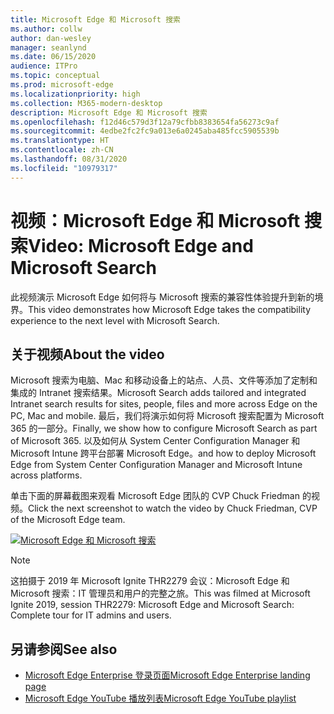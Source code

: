 ```yaml
---
title: Microsoft Edge 和 Microsoft 搜索
ms.author: collw
author: dan-wesley
manager: seanlynd
ms.date: 06/15/2020
audience: ITPro
ms.topic: conceptual
ms.prod: microsoft-edge
ms.localizationpriority: high
ms.collection: M365-modern-desktop
description: Microsoft Edge 和 Microsoft 搜索
ms.openlocfilehash: f12d46c579d3f12a79cfbb8383654fa56273c9af
ms.sourcegitcommit: 4edbe2fc2fc9a013e6a0245aba485fcc5905539b
ms.translationtype: HT
ms.contentlocale: zh-CN
ms.lasthandoff: 08/31/2020
ms.locfileid: "10979317"
---
```

# <span data-ttu-id="b0b0a-103">视频：Microsoft Edge 和 Microsoft 搜索</span><span class="sxs-lookup"><span data-stu-id="b0b0a-103">Video: Microsoft Edge and Microsoft Search</span></span>

<span data-ttu-id="b0b0a-104">此视频演示 Microsoft Edge 如何将与 Microsoft 搜索的兼容性体验提升到新的境界。</span><span class="sxs-lookup"><span data-stu-id="b0b0a-104">This video demonstrates how Microsoft Edge takes the compatibility experience to the next level with Microsoft Search.</span></span>

## <span data-ttu-id="b0b0a-105">关于视频</span><span class="sxs-lookup"><span data-stu-id="b0b0a-105">About the video</span></span>

<span data-ttu-id="b0b0a-106">Microsoft 搜索为电脑、Mac 和移动设备上的站点、人员、文件等添加了定制和集成的 Intranet 搜索结果。</span><span class="sxs-lookup"><span data-stu-id="b0b0a-106">Microsoft Search adds tailored and integrated Intranet search results for sites, people, files and more across Edge on the PC, Mac and mobile.</span></span> <span data-ttu-id="b0b0a-107">最后，我们将演示如何将 Microsoft 搜索配置为 Microsoft 365 的一部分。</span><span class="sxs-lookup"><span data-stu-id="b0b0a-107">Finally, we show how to configure Microsoft Search as part of Microsoft 365.</span></span> <span data-ttu-id="b0b0a-108">以及如何从 System Center Configuration Manager 和 Microsoft Intune 跨平台部署 Microsoft Edge。</span><span class="sxs-lookup"><span data-stu-id="b0b0a-108">and how to deploy Microsoft Edge from System Center Configuration Manager and Microsoft Intune across platforms.</span></span>

<span data-ttu-id="b0b0a-109">单击下面的屏幕截图来观看 Microsoft Edge 团队的 CVP Chuck Friedman 的视频。</span><span class="sxs-lookup"><span data-stu-id="b0b0a-109">Click the next screenshot to watch the video by Chuck Friedman, CVP of the Microsoft Edge team.</span></span>
<!--
[![Microsoft Edge and Microsoft Search Tour](http://img.youtube.com/vi/7LfNqmJkeTM/0.jpg)](http://www.youtube.com/watch?v=7LfNqmJkeTM "Microsoft Edge and Microsoft Search: Complete tour for IT admins and users")-->

[![Microsoft Edge 和 Microsoft 搜索](https://res.cloudinary.com/marcomontalbano/image/upload/v1592253564/video_to_markdown/images/youtube--7LfNqmJkeTM-c05b58ac6eb4c4700831b2b3070cd403.jpg)](http://www.youtube.com/watch?v=7LfNqmJkeTM "Microsoft Edge and Microsoft Search")

> [!NOTE]
> <span data-ttu-id="b0b0a-111">这拍摄于 2019 年 Microsoft Ignite THR2279 会议：Microsoft Edge 和 Microsoft 搜索：IT 管理员和用户的完整之旅。</span><span class="sxs-lookup"><span data-stu-id="b0b0a-111">This was filmed at Microsoft Ignite 2019, session THR2279: Microsoft Edge and Microsoft Search: Complete tour for IT admins and users.</span></span>

## <span data-ttu-id="b0b0a-112">另请参阅</span><span class="sxs-lookup"><span data-stu-id="b0b0a-112">See also</span></span>

- [<span data-ttu-id="b0b0a-113">Microsoft Edge Enterprise 登录页面</span><span class="sxs-lookup"><span data-stu-id="b0b0a-113">Microsoft Edge Enterprise landing page</span></span>](https://aka.ms/EdgeEnterprise)
- [<span data-ttu-id="b0b0a-114">Microsoft Edge YouTube 播放列表</span><span class="sxs-lookup"><span data-stu-id="b0b0a-114">Microsoft Edge YouTube playlist</span></span>](https://www.youtube.com/playlist?list=PLXtHYVsvn_b-uXh1tMeYpT-0iD8tD3tFy)

